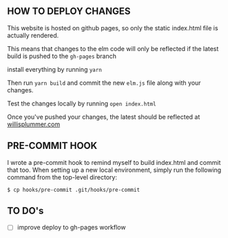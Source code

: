 ## HOW TO DEPLOY CHANGES

This website is hosted on github pages, so only the static index.html file is actually rendered.

This means that changes to the elm code will only be reflected if the latest build is pushed to the `gh-pages` branch

install everything by running `yarn`

Then run `yarn build` and commit the new `elm.js` file along with your changes.

Test the changes locally by running `open index.html`

Once you've pushed your changes, the latest should be reflected at [willisplummer.com](http://willisplummer.com)

## PRE-COMMIT HOOK

I wrote a pre-commit hook to remind myself to build index.html and commit that too. When setting up a new local environment, simply run the following command from the top-level directory:

`$ cp hooks/pre-commit .git/hooks/pre-commit`

## TO DO's

- [ ] improve deploy to gh-pages workflow
